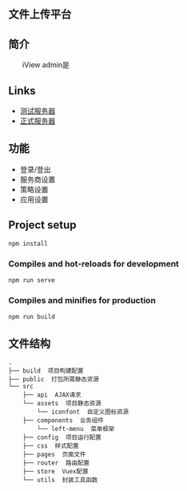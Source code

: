 ## 文件上传平台

## 简介
&emsp;&emsp;iView admin是

## Links
- [测试服务器](http://xx.xx.com//)
- [正式服务器](http://xx.xx.com//)

## 功能

- 登录/登出
- 服务商设置
- 策略设置
- 应用设置

## Project setup

```
npm install
```

### Compiles and hot-reloads for development

```
npm run serve
```

### Compiles and minifies for production

```
npm run build
```

## 文件结构

```shell
.
├── build  项目构建配置
├── public  打包所需静态资源
└── src
    ├── api  AJAX请求
    └── assets  项目静态资源
        └── iconfont  自定义图标资源
    ├── components  业务组件
        └── left-menu  菜单框架
    ├── config  项目运行配置
    ├── css  样式配置
    ├── pages  页面文件
    ├── router  路由配置
    ├── store  Vuex配置
    └── utils  封装工具函数
```

